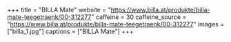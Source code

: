 +++
title = "BILLA Mate"
website = "https://www.billa.at/produkte/billa-mate-teegetraenk/00-312277"
caffeine = 30
caffeine_source = "https://www.billa.at/produkte/billa-mate-teegetraenk/00-312277"
images = ["billa_1.jpg"]
captions = ["BILLA Mate"]
+++
